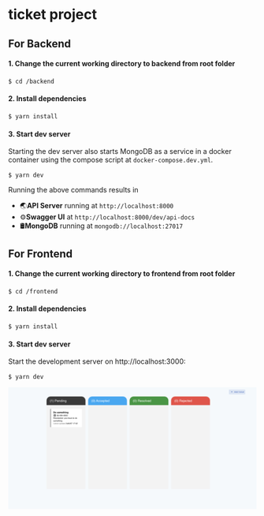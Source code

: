 # ticket project

## For Backend

#### 1. Change the current working directory to backend from root folder

```
$ cd /backend
```

#### 2. Install dependencies

```
$ yarn install
```

#### 3. Start dev server
Starting the dev server also starts MongoDB as a service in a docker container using the compose script at `docker-compose.dev.yml`.

```
$ yarn dev
```
Running the above commands results in 
* 🌏**API Server** running at `http://localhost:8000`
* ⚙️**Swagger UI** at `http://localhost:8000/dev/api-docs`
* 🛢️**MongoDB** running at `mongodb://localhost:27017`

## For Frontend

#### 1. Change the current working directory to frontend from root folder

```
$ cd /frontend
```

#### 2. Install dependencies

```
$ yarn install
```

#### 3. Start dev server
Start the development server on http://localhost:3000:
```
$ yarn dev
```

![Example Image](/example.png)

